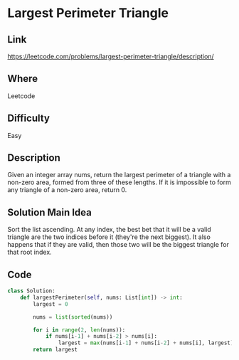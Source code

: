 # Largest Perimeter Triangle

## Link
https://leetcode.com/problems/largest-perimeter-triangle/description/

## Where
Leetcode

## Difficulty
Easy

## Description
Given an integer array nums, return the largest perimeter of a triangle with a non-zero area, formed from three of these lengths. If it is impossible to form any triangle of a non-zero area, return 0.

## Solution Main Idea
Sort the list ascending. At any index, the best bet that it will be a valid triangle are the two indices before it (they're the next biggest). It also happens that if they are valid, then those two will be the biggest triangle for that root index.

## Code

```python
class Solution:
    def largestPerimeter(self, nums: List[int]) -> int:
        largest = 0

        nums = list(sorted(nums))

        for i in range(2, len(nums)):
            if nums[i-1] + nums[i-2] > nums[i]:
                largest = max(nums[i-1] + nums[i-2] + nums[i], largest)
        return largest

```
